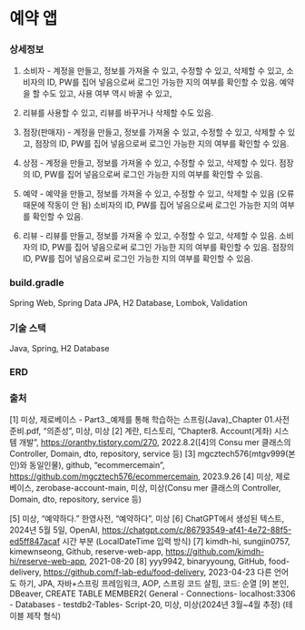 # 예약 앱

### 상세정보
1. 소비자 - 계정을 만들고, 정보를 가져올 수 있고, 수정할 수 있고, 삭제할 수 있고,
소비자의 ID, PW를 집어 넣음으로써 로그인 가능한 지의 여부를 확인할 수 있음. 
예약을 할 수도 있고, 사용 여부 역시 바꿀 수 있고, 
2. 리뷰를 사용할 수 있고, 리뷰를 바꾸거나 삭제할 수도 있음.

2. 점장(판매자) - 계정을 만들고, 정보를 가져올 수 있고, 수정할 수 있고, 삭제할 수 있고,
점장의 ID, PW를 집어 넣음으로써 로그인 가능한 지의 여부를 확인할 수 있음.

3. 상점 - 계정을 만들고, 정보를 가져올 수 있고, 수정할 수 있고, 삭제할 수 있다.
점장의 ID, PW를 집어 넣음으로써 로그인 가능한 지의 여부를 확인할 수 있음.

4. 예약 - 예약을 만들고, 정보를 가져올 수 있고, 수정할 수 있고, 
삭제할 수 있음 (오류 때문에 작동이 안 됨)
소비자의 ID, PW를 집어 넣음으로써 로그인 가능한 지의 여부를 확인할 수 있음.

5. 리뷰 - 리뷰를 만들고, 정보를 가져올 수 있고, 수정할 수 있고, 삭제할 수 있음.
소비자의 ID, PW를 집어 넣음으로써 로그인 가능한 지의 여부를 확인할 수 있음.
점장의 ID, PW를 집어 넣음으로써 로그인 가능한 지의 여부를 확인할 수 있음.

### build.gradle
Spring Web, Spring Data JPA, H2 Database, Lombok, Validation
### 기술 스택
Java, Spring, H2 Database
### ERD


### 출처
[1] 미상, 제로베이스 - Part3._예제를 통해 학습하는 스프링(Java)_Chapter 01.사전 준비.pdf, “의존성”, 미상, 미상
[2] 계란, 티스토리, “Chapter8. Account(게좌) 시스템 개발”, https://oranthy.tistory.com/270, 2022.8.2([4]의 Consu mer 클래스의 Controller, Domain, dto, repository, service 등)
[3]  mgcztech576(mtgv999(본인)와 동일인물), github, “ecommercemain”, https://github.com/mgcztech576/ecommercemain, 2023.9.26
[4] 미상, 제로베이스, zerobase-account-main, 미상, 미상(Consu mer 클래스의 Controller, Domain, dto, repository, service 등)

[5] 미상, “예약하다.” 한영사전, “예약하다”, 미상
[6] ChatGPT에서 생성된 텍스트, 2024년 5월 5일, OpenAI,
https://chatgpt.com/c/86793549-af41-4e72-88f5-ed5ff847acaf 시간 부분 (LocalDateTime 입력 방식)
[7] kimdh-hi, sungjin0757, kimewnseong, Github, reserve-web-app, https://github.com/kimdh-hi/reserve-web-app, 2021-08-20
[8] yyy9942, binaryyoung, GitHub, food-delivery, https://github.com/f-lab-edu/food-delivery, 2023-04-23
다른 언어도 하기, JPA, 자바+스프링 프레임워크, AOP, 스프링 코드 살핌, 코드: 순열
[9] 본인, DBeaver, CREATE TABLE MEMBER2( General - Connections- localhost:3306 - Databases - testdb2-Tables- <localhost> Script-20, 미상, 미상(2024년 3월~4월 추정) (테이블 제작 형식)
